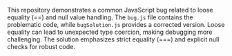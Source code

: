 This repository demonstrates a common JavaScript bug related to loose equality (==) and null value handling.  The `bug.js` file contains the problematic code, while `bugSolution.js` provides a corrected version.  Loose equality can lead to unexpected type coercion, making debugging more challenging. The solution emphasizes strict equality (===) and explicit null checks for robust code.